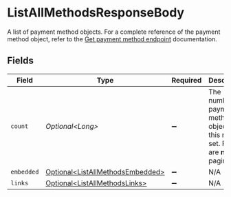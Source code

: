 # ListAllMethodsResponseBody

A list of payment method objects. For a complete reference of the
payment method object, refer to the [Get payment method endpoint](get-method) documentation.


## Fields

| Field                                                                                   | Type                                                                                    | Required                                                                                | Description                                                                             |
| --------------------------------------------------------------------------------------- | --------------------------------------------------------------------------------------- | --------------------------------------------------------------------------------------- | --------------------------------------------------------------------------------------- |
| `count`                                                                                 | *Optional\<Long>*                                                                       | :heavy_minus_sign:                                                                      | The number of payment method objects in this result set. Results are **not** paginated. |
| `embedded`                                                                              | [Optional\<ListAllMethodsEmbedded>](../../models/operations/ListAllMethodsEmbedded.md)  | :heavy_minus_sign:                                                                      | N/A                                                                                     |
| `links`                                                                                 | [Optional\<ListAllMethodsLinks>](../../models/operations/ListAllMethodsLinks.md)        | :heavy_minus_sign:                                                                      | N/A                                                                                     |